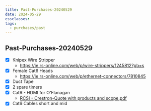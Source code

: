 ```yaml
---
title: Past-Purchases-20240529
date: 2024-05-29
cssclasses: 
tags:
  - purchases/past
---
```


## Past-Purchases-20240529
- [x] Knipex Wire Stripper
	- https://ie.rs-online.com/web/p/wire-strippers/1245812?gb=s
- [x] Female Cat6 Heads
	- https://ie.rs-online.com/web/p/ethernet-connectors/7810845
- [x] Duct Tape
- [x] 2 spare timers
- [x] Cat6 - HDMI for O'Flanagan
	- [RCSI - Crestron-Quote with products and scope.pdf](https://rcsicampus-my.sharepoint.com/:b:/r/personal/owenmccarthy_rcsi_com/Documents/Archive/RCSI%20-%20Crestron-Quote%20with%20products%20and%20scope.pdf?csf=1&web=1&e=LksEkl)
- [x] Cat6 Cables short and mid